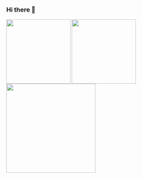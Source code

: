 ### Hi there 👋
<p>
<a href="https://github.com/misatsuruoka">
  <img align="left" height="170px" src="https://github-readme-stats.vercel.app/api?username=misatsuruoka&count_private=true&show_icons=true&theme=dark" />
</a>
<a href="https://github.com/misatsuruoka">
 <img align="left" height="170px" src="https://github-readme-stats.vercel.app/api/top-langs/?username=misatsuruoka&count_private=true&layout=compact&theme=github" />
</a>
<a href="https://github.com/misatsuruoka">
  <img align="left" height="236px" src="https://github-profile-summary-cards.vercel.app/api/cards/profile-details?username=misatsuruoka&theme=github" />
</a>
 </p>


<!--
**misatsuruoka/misatsuruoka** is a ✨ _special_ ✨ repository because its `README.md` (this file) appears on your GitHub profile.

Here are some ideas to get you started:

- 🔭 I’m currently working on ...
- 🌱 I’m currently learning ...
- 👯 I’m looking to collaborate on ...
- 🤔 I’m looking for help with ...
- 💬 Ask me about ...
- 📫 How to reach me: ...
- 😄 Pronouns: ...
- ⚡ Fun fact: ...
-->
